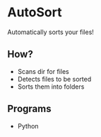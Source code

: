 # AutoSort
Automatically sorts your files!
## How?
- Scans dir for files
- Detects files to be sorted
- Sorts them into folders
## Programs
- Python
